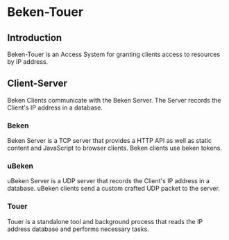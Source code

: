 # Beken-Touer  

## Introduction
Beken-Touer is an Access System for granting clients access to resources by IP address.

## Client-Server
Beken Clients communicate with the Beken Server.  The Server records the Client's IP address in a database.

### Beken
Beken Server is a TCP server that provides a HTTP API as well as static content and JavaScript to browser clients.  Beken clients use beken tokens.

### uBeken
uBeken Server is a UDP server that records the Client's IP address in a database.  uBeken clients send a custom crafted UDP packet to the server.

### Touer
Touer is a standalone tool and background process that reads the IP address database and performs necessary tasks.

